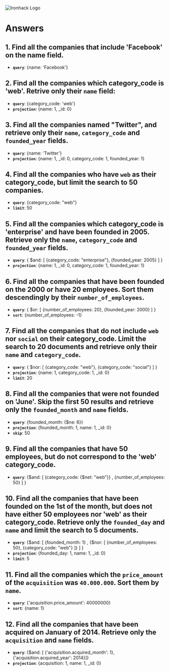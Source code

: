 ![Ironhack Logo](https://i.imgur.com/1QgrNNw.png)

# Answers

## 1. Find all the companies that include 'Facebook' on the **name** field.

 - **`query`**: {name: 'Facebook'}
 
 ## 2. Find all the companies which **category_code** is 'web'. Retrive only their `name` field:

 - **`query`**: {category_code: 'web'}
 - **`projection`**: {name: 1, _id: 0}

## 3. Find all the companies named "Twitter", and retrieve only their `name`, `category_code` and `founded_year` fields.

 - **`query`**: {name: 'Twitter'}
 - **`projection`**: {name: 1, _id: 0, category_code: 1, founded_year: 1}


## 4. Find all the companies who have `web` as their **category_code**, but limit the search to 50 companies.

 - **`query`**: {category_code: "web"}
 - **`limit`**: 50

## 5. Find all the companies which **category_code** is 'enterprise' and have been founded in 2005. Retrieve only the `name`, `category_code` and `founded_year` fields.

 - **`query`**: { $and: [ {category_code: "enterprise"}, {founded_year: 2005} ] }
 - **`projection`**: {name: 1, _id: 0, category_code: 1, founded_year: 1}

## 6. Find all the companies that have been **founded** on the 2000 or have 20 **employees**. Sort them descendingly by their `number_of_employees`.

 - **`query`**: { $or: [ {number_of_employees: 20}, {founded_year: 2000} ] }
 - **`sort`**: {number_of_employees: -1}

## 7. Find all the companies that do not include `web` nor `social` on their **category_code**. Limit the search to 20 documents and retrieve only their `name` and `category_code`.

 - **`query`**: { $nor: [ {category_code: "web"}, {category_code: "social"} ] }
 - **`projection`**: {name: 1, category_code: 1, _id: 0}
 - **`limit`**: 20

## 8. Find all the companies that were not **founded** on 'June'. Skip the first 50 results and retrieve only the `founded_month` and `name` fields.

 - **`query`**: {founded_month: {$ne: 6}}
 - **`projection`**: {founded_month: 1, name: 1, _id: 0}
 - **`skip`**: 50

## 9. Find all the companies that have 50 employees, but do not correspond to the 'web' **category_code**.

 - **`query`**: {$and: [ {category_code: {$net: "web"}} , {number_of_employees: 50} ] }


## 10. Find all the companies that have been founded on the 1st of the month, but does not have either 50 employees nor 'web' as their **category_code**. Retrieve only the `founded_day` and `name` and limit the search to 5 documents.

 - **`query`**: {$and: [ {founded_month: 1} , {$nor: [ {number_of_employees: 50}, {category_code: "web"} ]} ] }
 - **`projection`**: {founded_day: 1, name: 1, _id: 0}
 - **`limit`**: 5 

## 11. Find all the companies which the `price_amount` of the `acquisition` was **`40.000.000`**. Sort them by `name`.

 - **`query`**: {'acquisition.price_amount': 40000000}
 - **`sort`**: {name: 1}

## 12. Find all the companies that have been acquired on January of 2014. Retrieve only the `acquisition` and `name` fields.

 - **`query`**: {$and: [ {'acquisition.acquired_month': 1}, {'acquisition.acquired_year': 2014}]}
 - **`projection`**: {acquisition: 1, name: 1, _id: 0}